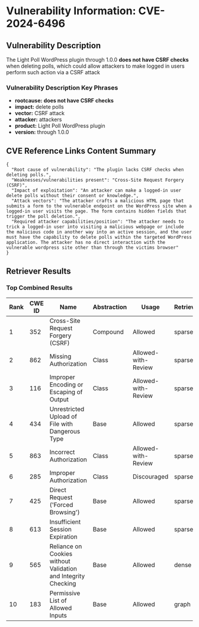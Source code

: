 # Vulnerability Information: CVE-2024-6496

## Vulnerability Description
The Light Poll WordPress plugin through 1.0.0 **does not have CSRF checks** when deleting polls, which could allow attackers to make logged in users perform such action via a CSRF attack

### Vulnerability Description Key Phrases
- **rootcause:** **does not have CSRF checks**
- **impact:** delete polls
- **vector:** CSRF attack
- **attacker:** attackers
- **product:** Light Poll WordPress plugin
- **version:** through 1.0.0

## CVE Reference Links Content Summary
```
{
  "Root cause of vulnerability": "The plugin lacks CSRF checks when deleting polls.",
  "Weaknesses/vulnerabilities present": "Cross-Site Request Forgery (CSRF)",
  "Impact of exploitation": "An attacker can make a logged-in user delete polls without their consent or knowledge.",
  "Attack vectors": "The attacker crafts a malicious HTML page that submits a form to the vulnerable endpoint on the WordPress site when a logged-in user visits the page. The form contains hidden fields that trigger the poll deletion.",
  "Required attacker capabilities/position": "The attacker needs to trick a logged-in user into visiting a malicious webpage or include the malicious code in another way into an active session, and the user must have the capability to delete polls within the targeted WordPress application. The attacker has no direct interaction with the vulnerable wordpress site other than through the victims browser"
}
```

## Retriever Results

### Top Combined Results

| Rank | CWE ID | Name | Abstraction | Usage  | Retrievers | Individual Scores |
|------|--------|------|-------------|-------|------------|-------------------|
| 1 | 352 | Cross-Site Request Forgery (CSRF) | Compound | Allowed | sparse | 0.330 |
| 2 | 862 | Missing Authorization | Class | Allowed-with-Review | sparse | 0.254 |
| 3 | 116 | Improper Encoding or Escaping of Output | Class | Allowed-with-Review | sparse | 0.236 |
| 4 | 434 | Unrestricted Upload of File with Dangerous Type | Base | Allowed | sparse | 0.236 |
| 5 | 863 | Incorrect Authorization | Class | Allowed-with-Review | sparse | 0.218 |
| 6 | 285 | Improper Authorization | Class | Discouraged | sparse | 0.209 |
| 7 | 425 | Direct Request ('Forced Browsing') | Base | Allowed | sparse | 0.198 |
| 8 | 613 | Insufficient Session Expiration | Base | Allowed | sparse | 0.191 |
| 9 | 565 | Reliance on Cookies without Validation and Integrity Checking | Base | Allowed | dense | 0.413 |
| 10 | 183 | Permissive List of Allowed Inputs | Base | Allowed | graph | 0.002 |

